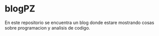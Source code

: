 # blogPZ

En este repositorio se encuentra un blog donde estare mostrando cosas sobre programacion y analisis de codigo.

